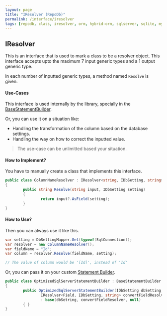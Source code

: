 ```yaml
---
layout: page
title: "IResolver (RepoDb)"
permalink: /interface/iresolver
tags: [repodb, class, iresolver, orm, hybrid-orm, sqlserver, sqlite, mysql, postgresql]
---
```


## IResolver

This is an interface that is used to mark a class to be a resolver object. This interface accepts upto the maximum 7 input generic types and a 1 output generic type.

In each number of inputted generic types, a method named `Resolve` is given.

#### Use-Cases

This interface is used internally by the library, specially in the [BaseStatementBuilder](/class/basestatementbuilder).

Or, you can use it on a situation like:

- Handling the transformation of the column based on the database settings.
- Handling the way on how to correct the inputted value.
  
> The use-case can be unlimitted based your situation.

#### How to Implement?

You have to manually create a class that implements this interface.

```csharp
public class ColumnNameResolver : IResolver<string, IDbSetting, string>
{
        public string Resolve(string input, IDbSetting setting)
        {
                return input?.AsField(setting);
        }
}
```

#### How to Use?

Then you can always use it like this.

```csharp
var setting = DbSettingMapper.Get(typeof(SqlConnection));
var resolver = new ColumnNameResolver();
var fieldName = "Id";
var column = resolver.Resolve(fieldName, setting);

// The value of column would be '[Id]', instead of 'Id'
```

Or, you can pass it on your custom [Statement Builder](/extensibility/statementbuilder).

```csharp
public class OptimizedSqlServerStatementBuilder : BaseStatementBuilder
{
        public OptimizedSqlServerStatementBuilder(IDbSetting dbSetting,
                IResolver<Field, IDbSetting, string> convertFieldResolver)
                : base(dbSetring, convertFieldResolver, null)
        { }
}
```